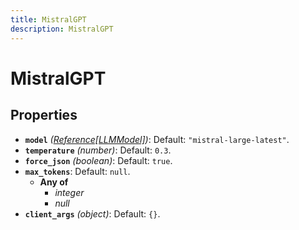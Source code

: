 ```yaml
---
title: MistralGPT
description: MistralGPT
---
```

# MistralGPT

## Properties

- **`model`** *([Reference[LLMModel]](/docs/components/llmmodel/overview/))*: Default: `"mistral-large-latest"`.
- **`temperature`** *(number)*: Default: `0.3`.
- **`force_json`** *(boolean)*: Default: `true`.
- **`max_tokens`**: Default: `null`.
  - **Any of**
    - *integer*
    - *null*
- **`client_args`** *(object)*: Default: `{}`.
